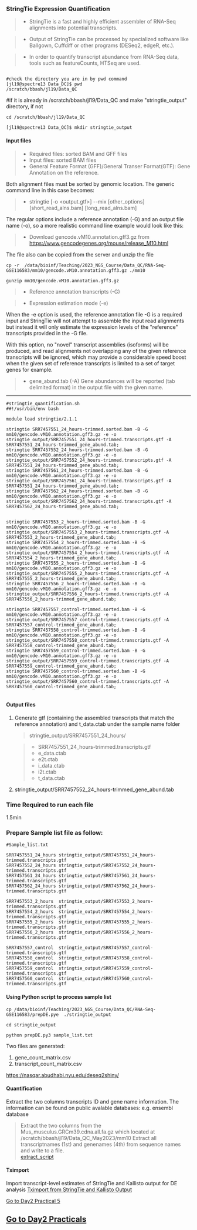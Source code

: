 ### StringTie Expression Quantification

> - StringTie is a fast and highly efficient assembler of RNA-Seq alignments into potential transcripts. 

> - Output of StringTie can be processed by specialized software like Ballgown, Cuffdiff or other programs (DESeq2, edgeR, etc.).

> - In order to quantify transcript abundance from RNA-Seq data,  tools such as featureCounts, HTSeq are used.


``` 

#check the directory you are in by pwd command
[jl19@spectre13 Data_DC]$ pwd
/scratch/bbash/jl19/Data_QC
```
#if it is already in /scratch/bbash/jl19/Data_QC and make "stringtie_output" directory, if not 
``` 
cd /scratch/bbash/jl19/Data_QC
``` 
``` 
[jl19@spectre13 Data_QC]$ mkdir stringtie_output

``` 

#### Input files

> - Required files: sorted BAM and GFF files
> - Input files: sorted BAM files
> - General Feature Format (GFF)/General Transer Format(GTF):  Gene Annotation on the reference.

Both alignment files must be sorted by genomic location. The generic command line in this case becomes:

> - stringtie [-o <output.gtf>] --mix [other_options]  [short_read_alns.bam]  [long_read_alns.bam]

The regular options include a reference annotation (-G) and an output file name (-o), so a more realistic command line example would look like this:

> - Download gencode.vM10.annotation.gff3.gz from  https://www.gencodegenes.org/mouse/release_M10.html


The file also can be copied from the server and unzip the file

```
cp -r  /data/bioinf/Teaching/2023_NGS_Course/Data_QC/RNA-Seq-GSE116583/mm10/gencode.vM10.annotation.gff3.gz ./mm10

gunzip mm10/gencode.vM10.annotation.gff3.gz

```
> - Reference annotation transcripts (-G)

> - Expression estimation mode (-e)

When the -e option is used, the reference annotation file -G is a required input and StringTie will not attempt to assemble the input read alignments but instead it will only estimate the expression levels of the "reference" transcripts provided in the -G file.

With this option, no "novel" transcript assemblies (isoforms) will be produced, and read alignments not overlapping any of the given reference transcripts will be ignored, which may provide a considerable speed boost when the given set of reference transcripts is limited to a set of target genes for example.

> - gene_abund.tab (-A)	Gene abundances will be reported (tab delimited format) in the output file with the given name.

---------

```
#stringtie_quantification.sh
##!/usr/bin/env bash

module load stringtie/2.1.1

stringtie SRR7457551_24_hours-trimmed.sorted.bam -B -G  mm10/gencode.vM10.annotation.gff3.gz -e -o stringtie_output/SRR7457551_24_hours-trimmed.transcripts.gtf -A SRR7457551_24_hours-trimmed_gene_abund.tab;
stringtie SRR7457552_24_hours-trimmed.sorted.bam -B -G  mm10/gencode.vM10.annotation.gff3.gz -e -o stringtie_output/SRR7457552_24_hours-trimmed.transcripts.gtf -A SRR7457551_24_hours-trimmed_gene_abund.tab;
stringtie SRR7457561_24_hours-trimmed.sorted.bam -B -G  mm10/gencode.vM10.annotation.gff3.gz -e -o stringtie_output/SRR7457561_24_hours-trimmed.transcripts.gtf -A SRR7457551_24_hours-trimmed_gene_abund.tab;
stringtie SRR7457562_24_hours-trimmed.sorted.bam -B -G  mm10/gencode.vM10.annotation.gff3.gz -e -o stringtie_output/SRR7457562_24_hours-trimmed.transcripts.gtf -A SRR7457562_24_hours-trimmed_gene_abund.tab;


stringtie SRR7457553_2_hours-trimmed.sorted.bam -B -G  mm10/gencode.vM10.annotation.gff3.gz -e -o stringtie_output/SRR7457553_2_hours-trimmed.transcripts.gtf -A SRR7457553_2_hours-trimmed_gene_abund.tab;
stringtie SRR7457554_2_hours-trimmed.sorted.bam -B -G  mm10/gencode.vM10.annotation.gff3.gz -e -o stringtie_output/SRR7457554_2_hours-trimmed.transcripts.gtf -A SRR7457554_2_hours-trimmed_gene_abund.tab;
stringtie SRR7457555_2_hours-trimmed.sorted.bam -B -G  mm10/gencode.vM10.annotation.gff3.gz -e -o stringtie_output/SRR7457555_2_hours-trimmed.transcripts.gtf -A SRR7457555_2_hours-trimmed_gene_abund.tab;
stringtie SRR7457556_2_hours-trimmed.sorted.bam -B -G  mm10/gencode.vM10.annotation.gff3.gz -e -o stringtie_output/SRR7457556_2_hours-trimmed.transcripts.gtf -A SRR7457556_2_hours-trimmed_gene_abund.tab;

stringtie SRR7457557_control-trimmed.sorted.bam -B -G  mm10/gencode.vM10.annotation.gff3.gz -e -o stringtie_output/SRR7457557_control-trimmed.transcripts.gtf -A SRR7457557_control-trimmed_gene_abund.tab;
stringtie SRR7457558_control-trimmed.sorted.bam -B -G  mm10/gencode.vM10.annotation.gff3.gz -e -o stringtie_output/SRR7457558_control-trimmed.transcripts.gtf -A SRR7457558_control-trimmed_gene_abund.tab;
stringtie SRR7457559_control-trimmed.sorted.bam -B -G  mm10/gencode.vM10.annotation.gff3.gz -e -o stringtie_output/SRR7457559_control-trimmed.transcripts.gtf -A SRR7457559_control-trimmed_gene_abund.tab;
stringtie SRR7457560_control-trimmed.sorted.bam -B -G  mm10/gencode.vM10.annotation.gff3.gz -e -o stringtie_output/SRR7457560_control-trimmed.transcripts.gtf -A SRR7457560_control-trimmed_gene_abund.tab;


```
#### Output files

1. Generate gtf (containing the assembled transcripts that match the reference annotation) and t_data.ctab under the sample name folder

    >  stringtie_output/SRR7457551_24_hours/

    > - SRR7457551_24_hours-trimmed.transcripts.gtf
    > - e_data.ctab
    > - e2t.ctab
    > - i_data.ctab
    > - i2t.ctab
    > - t_data.ctab

2. stringtie_output/SRR7457552_24_hours-trimmed_gene_abund.tab

### Time Required to run each file

1.5min

### Prepare Sample list file as follow:
```
#Sample_list.txt

SRR7457551_24_hours	stringtie_output/SRR7457551_24_hours-trimmed.transcripts.gtf
SRR7457552_24_hours	stringtie_output/SRR7457552_24_hours-trimmed.transcripts.gtf
SRR7457561_24_hours	stringtie_output/SRR7457561_24_hours-trimmed.transcripts.gtf
SRR7457562_24_hours	stringtie_output/SRR7457562_24_hours-trimmed.transcripts.gtf

SRR7457553_2_hours	stringtie_output/SRR7457553_2_hours-trimmed.transcripts.gtf
SRR7457554_2_hours	stringtie_output/SRR7457554_2_hours-trimmed.transcripts.gtf
SRR7457555_2_hours	stringtie_output/SRR7457555_2_hours-trimmed.transcripts.gtf
SRR7457556_2_hours	stringtie_output/SRR7457556_2_hours-trimmed.transcripts.gtf

SRR7457557_control	stringtie_output/SRR7457557_control-trimmed.transcripts.gtf
SRR7457558_control	stringtie_output/SRR7457558_control-trimmed.transcripts.gtf
SRR7457559_control	stringtie_output/SRR7457559_control-trimmed.transcripts.gtf
SRR7457560_control	stringtie_output/SRR7457560_control-trimmed.transcripts.gtf
```

#### Using Python script to process sample list
```
cp /data/bioinf/Teaching/2023_NGS_Course/Data_QC/RNA-Seq-GSE116583/prepDE.pye  ./stringtie_output

cd stringtie_output
```
```
python prepDE.py3 sample_list.txt
```

Two files are generated:
1. gene_count_matrix.csv
2. transcript_count_matrix.csv

https://nasqar.abudhabi.nyu.edu/deseq2shiny/


#### Quantification

Extract the two columns transcripts ID and gene name information.  The information can be found on public avalable databases: e.g. ensembl database

> Extract the two columns from the Mus_musculus.GRCm39.cdna.all.fa.gz which located at /scratch/bbash/jl19/Data_QC_May2023/mm10
> Extract all transcriptnames (1st) and genenames (4th) from  sequence names and write to a file.   
[extract_script](extract_script.sh)


#### Tximport 

Import transcript-level estimates of StringTie and Kallisto output for DE analysis
[Tximport from StringTie and Kallisto Output](txtimport_StringTie_Kallisto.md)

[Go to Day2 Practical 5](analyzing-RNA-seq-data-with-DESeq2.md)
## [Go to Day2 Practicals](rna-seq-wes-data-analysis-day2.md)
